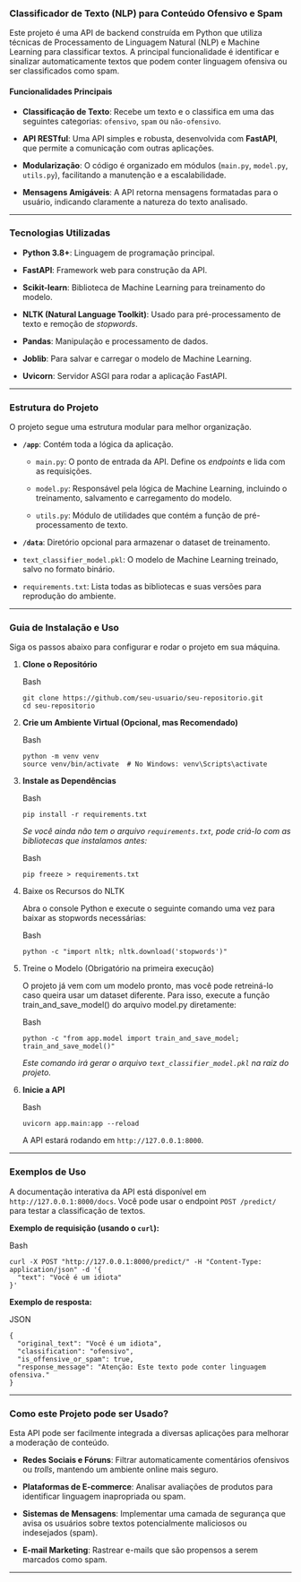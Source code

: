 

### **Classificador de Texto (NLP) para Conteúdo Ofensivo e Spam**

Este projeto é uma API de backend construída em Python que utiliza técnicas de Processamento de Linguagem Natural (NLP) e Machine Learning para classificar textos. A principal funcionalidade é identificar e sinalizar automaticamente textos que podem conter linguagem ofensiva ou ser classificados como spam.

#### **Funcionalidades Principais**

-   **Classificação de Texto**: Recebe um texto e o classifica em uma das seguintes categorias: `ofensivo`, `spam` ou `não-ofensivo`.
    
-   **API RESTful**: Uma API simples e robusta, desenvolvida com **FastAPI**, que permite a comunicação com outras aplicações.
    
-   **Modularização**: O código é organizado em módulos (`main.py`, `model.py`, `utils.py`), facilitando a manutenção e a escalabilidade.
    
-   **Mensagens Amigáveis**: A API retorna mensagens formatadas para o usuário, indicando claramente a natureza do texto analisado.
    

----------

### **Tecnologias Utilizadas**

-   **Python 3.8+**: Linguagem de programação principal.
    
-   **FastAPI**: Framework web para construção da API.
    
-   **Scikit-learn**: Biblioteca de Machine Learning para treinamento do modelo.
    
-   **NLTK (Natural Language Toolkit)**: Usado para pré-processamento de texto e remoção de _stopwords_.
    
-   **Pandas**: Manipulação e processamento de dados.
    
-   **Joblib**: Para salvar e carregar o modelo de Machine Learning.
    
-   **Uvicorn**: Servidor ASGI para rodar a aplicação FastAPI.
    

----------

### **Estrutura do Projeto**

O projeto segue uma estrutura modular para melhor organização.

-   **`/app`**: Contém toda a lógica da aplicação.
    
    -   `main.py`: O ponto de entrada da API. Define os _endpoints_ e lida com as requisições.
        
    -   `model.py`: Responsável pela lógica de Machine Learning, incluindo o treinamento, salvamento e carregamento do modelo.
        
    -   `utils.py`: Módulo de utilidades que contém a função de pré-processamento de texto.
        
-   **`/data`**: Diretório opcional para armazenar o dataset de treinamento.
    
-   `text_classifier_model.pkl`: O modelo de Machine Learning treinado, salvo no formato binário.
    
-   `requirements.txt`: Lista todas as bibliotecas e suas versões para reprodução do ambiente.
    

----------

### **Guia de Instalação e Uso**

Siga os passos abaixo para configurar e rodar o projeto em sua máquina.

1.  **Clone o Repositório**
    
    Bash
    
    ```
    git clone https://github.com/seu-usuario/seu-repositorio.git
    cd seu-repositorio
    
    ```
    
2.  **Crie um Ambiente Virtual (Opcional, mas Recomendado)**
    
    Bash
    
    ```
    python -m venv venv
    source venv/bin/activate  # No Windows: venv\Scripts\activate
    
    ```
    
3.  **Instale as Dependências**
    
    Bash
    
    ```
    pip install -r requirements.txt
    
    ```
    
    _Se você ainda não tem o arquivo `requirements.txt`, pode criá-lo com as bibliotecas que instalamos antes:_
    
    Bash
    
    ```
    pip freeze > requirements.txt
    
    ```
    
4.  Baixe os Recursos do NLTK
    
    Abra o console Python e execute o seguinte comando uma vez para baixar as stopwords necessárias:
    
    Bash
    
    ```
    python -c "import nltk; nltk.download('stopwords')"
    
    ```
    
5.  Treine o Modelo (Obrigatório na primeira execução)
    
    O projeto já vem com um modelo pronto, mas você pode retreiná-lo caso queira usar um dataset diferente. Para isso, execute a função train_and_save_model() do arquivo model.py diretamente:
    
    Bash
    
    ```
    python -c "from app.model import train_and_save_model; train_and_save_model()"
    
    ```
    
    _Este comando irá gerar o arquivo `text_classifier_model.pkl` na raiz do projeto._
    
6.  **Inicie a API**
    
    Bash
    
    ```
    uvicorn app.main:app --reload
    
    ```
    
    A API estará rodando em `http://127.0.0.1:8000`.
    

----------

### **Exemplos de Uso**

A documentação interativa da API está disponível em `http://127.0.0.1:8000/docs`. Você pode usar o endpoint `POST /predict/` para testar a classificação de textos.

**Exemplo de requisição (usando o `curl`):**

Bash

```
curl -X POST "http://127.0.0.1:8000/predict/" -H "Content-Type: application/json" -d '{
  "text": "Você é um idiota"
}'

```

**Exemplo de resposta:**

JSON

```
{
  "original_text": "Você é um idiota",
  "classification": "ofensivo",
  "is_offensive_or_spam": true,
  "response_message": "Atenção: Este texto pode conter linguagem ofensiva."
}

```

----------

### **Como este Projeto pode ser Usado?**

Esta API pode ser facilmente integrada a diversas aplicações para melhorar a moderação de conteúdo.

-   **Redes Sociais e Fóruns**: Filtrar automaticamente comentários ofensivos ou _trolls_, mantendo um ambiente online mais seguro.
    
-   **Plataformas de E-commerce**: Analisar avaliações de produtos para identificar linguagem inapropriada ou spam.
    
-   **Sistemas de Mensagens**: Implementar uma camada de segurança que avisa os usuários sobre textos potencialmente maliciosos ou indesejados (spam).
    
-   **E-mail Marketing**: Rastrear e-mails que são propensos a serem marcados como spam.
    

----------
